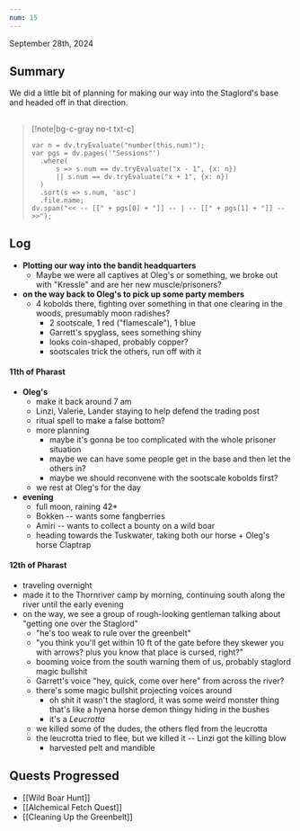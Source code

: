 ```yaml
---
num: 15
---
```

September 28th, 2024

## Summary
We did a little bit of planning for making our way into the Staglord's base and headed off in that direction.

##
>[!note|bg-c-gray no-t txt-c]
>```dataviewjs
>var n = dv.tryEvaluate("number(this.num)");
>var pgs = dv.pages('"Sessions"')
>	.where(
>		s => s.num == dv.tryEvaluate("x - 1", {x: n})
>		|| s.num == dv.tryEvaluate("x + 1", {x: n})
>	)
>	.sort(s => s.num, 'asc')
>	.file.name;
>dv.span("<< -- [[" + pgs[0] + "]] -- | -- [[" + pgs[1] + "]] -- >>");
>```

## Log
- **Plotting our way into the bandit headquarters**
	- Maybe we were all captives at Oleg's or something, we broke out with "Kressle" and are her new muscle/prisoners?
- **on the way back to Oleg's to pick up some party members**
	- 4 kobolds there, fighting over something in that one clearing in the woods, presumably moon radishes?
		- 2 sootscale, 1 red ("flamescale"), 1 blue
		- Garrett's spyglass, sees something shiny
		- looks coin-shaped, probably copper?
		- sootscales trick the others, run off with it

#### 11th of Pharast
- **Oleg's**
	- make it back around 7 am
	- Linzi, Valerie, Lander staying to help defend the trading post
	- ritual spell to make a false bottom?
	- more planning
		- maybe it's gonna be too complicated with the whole prisoner situation
		- maybe we can have some people get in the base and then let the others in?
		- maybe we should reconvene with the sootscale kobolds first?
	- we rest at Oleg's for the day
- **evening**
	- full moon, raining 42*
	- Bokken -- wants some fangberries
	- Amiri -- wants to collect a bounty on a wild boar
	- heading towards the Tuskwater, taking both our horse + Oleg's horse Claptrap

#### 12th of Pharast
- traveling overnight
- made it to the Thornriver camp by morning, continuing south along the river until the early evening
- on the way, we see a group of rough-looking gentleman talking about "getting one over the Staglord"
	- "he's too weak to rule over the greenbelt"
	- "you think you'll get within 10 ft of the gate before they skewer you with arrows? plus you know that place is cursed, right?"
	- booming voice from the south warning them of us, probably staglord magic bullshit
	- Garrett's voice "hey, quick, come over here" from across the river?
	- there's some magic bullshit projecting voices around
		- oh shit it wasn't the staglord, it was some weird monster thing that's like a hyena horse demon thingy hiding in the bushes
		- it's a *Leucrotta*
	- we killed some of the dudes, the others fled from the leucrotta
	- the leucrotta tried to flee, but we killed it -- Linzi got the killing blow
		- harvested pelt and mandible

## Quests Progressed
- [[Wild Boar Hunt]]
- [[Alchemical Fetch Quest]]
- [[Cleaning Up the Greenbelt]]